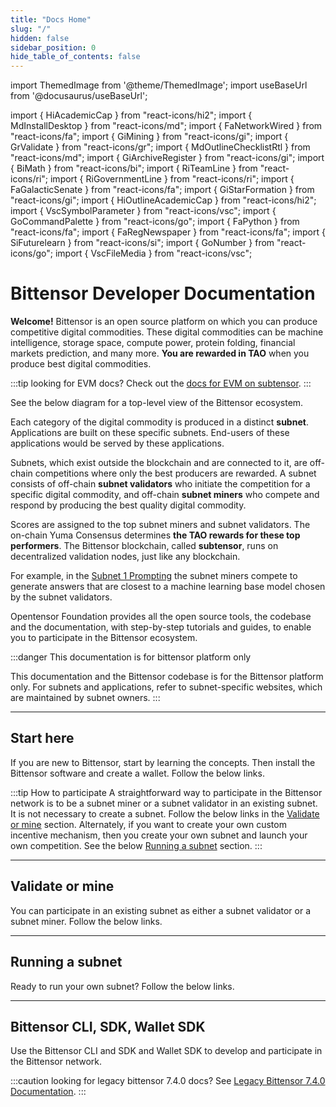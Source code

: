 ```yaml
---
title: "Docs Home"
slug: "/"
hidden: false
sidebar_position: 0
hide_table_of_contents: false
---
```


import ThemedImage from '@theme/ThemedImage';
import useBaseUrl from '@docusaurus/useBaseUrl';

import { HiAcademicCap } from "react-icons/hi2";
import { MdInstallDesktop } from "react-icons/md";
import { FaNetworkWired } from "react-icons/fa";
import { GiMining } from "react-icons/gi";
import { GrValidate } from "react-icons/gr";
import { MdOutlineChecklistRtl } from "react-icons/md";
import { GiArchiveRegister } from "react-icons/gi";
import { BiMath } from "react-icons/bi";
import { RiTeamLine } from "react-icons/ri";
import { RiGovernmentLine } from "react-icons/ri";
import { FaGalacticSenate } from "react-icons/fa";
import { GiStarFormation } from "react-icons/gi";
import { HiOutlineAcademicCap } from "react-icons/hi2";
import { VscSymbolParameter } from "react-icons/vsc";
import { GoCommandPalette } from "react-icons/go";
import { FaPython } from "react-icons/fa";
import { FaRegNewspaper } from "react-icons/fa";
import { SiFuturelearn } from "react-icons/si";
import { GoNumber } from "react-icons/go";
import { VscFileMedia } from "react-icons/vsc";


# Bittensor Developer Documentation

**Welcome!** Bittensor is an open source platform on which you can produce competitive digital commodities. These digital commodities can be machine intelligence, storage space, compute power, protein folding, financial markets prediction, and many more. **You are rewarded in TAO** when you produce best digital commodities. 

:::tip looking for EVM docs?
Check out the [docs for EVM on subtensor](./evm-tutorials/).
:::

<Cards>
    <CardSmall
    icon={FaRegNewspaper}
    title='See what is new'
    link='whats-new-in-docs'
    body='Updates to Docs' />
    <CardSmall
    icon={SiFuturelearn}
    title='A non-technical introduction'
    link='questions-and-answers'
    body='Q and A' />
    <CardSmall
    icon={GoNumber}
    title='Current subnet limit'
    link=''
    body='64' />
    <CardSmall
    icon={VscFileMedia}
    title='Bittensor media assets'
    link='media-assets'
    body='Media assets' />
</Cards>

See the below diagram for a top-level view of the Bittensor ecosystem. 

<center>
<ThemedImage
alt="Bittensor Platform Big Picture"
sources={{
    light: useBaseUrl('/img/docs/Bittensor-ecosystem-top-level.svg'),
    dark: useBaseUrl('/img/docs/dark-Bittensor-ecosystem-top-level.svg'),
  }}
style={{width: 600}}
/>
</center>

Each category of the digital commodity is produced in a distinct **subnet**. Applications are built on these specific subnets. End-users of these applications would be served by these applications.

Subnets, which exist outside the blockchain and are connected to it, are off-chain competitions where only the best producers are rewarded. A subnet consists of off-chain **subnet validators** who initiate the competition for a specific digital commodity, and off-chain **subnet miners** who compete and respond by producing the best quality digital commodity. 

Scores are assigned to the top subnet miners and subnet validators. The on-chain Yuma Consensus determines **the TAO rewards for these top performers**. The Bittensor blockchain, called **subtensor**, runs on decentralized validation nodes, just like any blockchain. 

For example, in the [Subnet 1 Prompting](https://github.com/opentensor/prompting) the subnet miners compete to generate answers that are closest to a machine learning base model chosen by the subnet validators. 

Opentensor Foundation provides all the open source tools, the codebase and the documentation, with step-by-step tutorials and guides, to enable you to participate in the Bittensor ecosystem. 

:::danger This documentation is for bittensor platform only

This documentation and the Bittensor codebase is for the Bittensor platform only. For subnets and applications, refer to subnet-specific websites, which are maintained by subnet owners.
:::

---

## Start here

If you are new to Bittensor, start by learning the concepts. Then install the Bittensor software and create a wallet. Follow the below links. 

<ResponsiveCards>
    <ResponsiveCard 
    icon={HiAcademicCap}
    title='Learn the concepts'
    link='learn/introduction'
    body='Start by learning the Bittensor concept, building blocks and incentive mechanism.' />
    <ResponsiveCard
    icon={MdInstallDesktop}
    title='Install'
    link='getting-started/installation'
    body='To validate or mine, or run your own subnet, install Bittensor and create wallet to get started.' />
    
</ResponsiveCards>

:::tip How to participate
A straightforward way to participate in the Bittensor network is to be a subnet miner or a subnet validator in an existing subnet. It is not necessary to create a subnet. Follow the below links in the [Validate or mine](#validate-or-mine) section. Alternately, if you want to create your own custom incentive mechanism, then you create your own subnet and launch your own competition. See the below [Running a subnet](#running-a-subnet) section.
:::

---

## Validate or mine

You can participate in an existing subnet as either a subnet validator or a subnet miner. Follow the below links.

<ResponsiveCards>
    <ResponsiveCard 
    icon={MdOutlineChecklistRtl}
    title='1. Checklist for validating and mining'
    link='subnets/checklist-for-validating-mining'
    body='When you are preparing to be a subnet validator or a subnet miner, use this checklist to get ready.' />
    <ResponsiveCard
    icon={GiArchiveRegister}
    title='2. Register, validate and mine'
    link='subnets/register-validate-mine'
    body='Follow these steps to register and become a miner, or stake your TAO and become a validator.' />
    <ResponsiveCard
    icon={BiMath}
    title='3. Emissions'
    link='emissions'
    body='Learn how dividends for the validators and incentives for the miners are calculated.' />
    <ResponsiveCard
    icon={RiTeamLine}
    title='4. Staking and Delegation'
    link='staking-and-delegation'
    body='Get to know how staking and delegating your TAO works in the Bittensor network.' />
    <ResponsiveCard
    icon={RiGovernmentLine}
    title='Governance'
    link='governance'
    body='Learn how the Bittensor governance works as it transitions into full community-ownership over time.' />
    <ResponsiveCard
    icon={FaGalacticSenate}
    title='Senate'
    link='senate'
    body='Understand what Senate is, requirements to participate in a Senate and how voting works.' />
    
</ResponsiveCards>

---

## Running a subnet

Ready to run your own subnet? Follow the below links.

<ResponsiveCards>
    <ResponsiveCard 
    icon={HiAcademicCap}
    title='Basic subnet tutorials'
    link='tutorials/basic-subnet-tutorials'
    body='Learn how to run a simple subnet locally or on testchain or mainchain.' />
    <ResponsiveCard
    icon={GiStarFormation}
    title='Create a subnet'
    link='subnets/create-a-subnet'
    body='Step-by-step instructions for creating a local subnet or a subnet on testchain or mainchain.' />
    <ResponsiveCard
    icon={HiOutlineAcademicCap}
    title='OCR subnet tutorial'
    link='tutorials/ocr-subnet-tutorial'
    body='Shows how to convert your Python notebook containing validated code for an incentive mechanism into a working subnet.' />
    <ResponsiveCard
    icon={VscSymbolParameter}
    title='Subnet hyperparameters'
    link='subnets/subnet-hyperparameters'
    body='Get to know subnet hyperparameters and how to use them effectively. As a subnet owner, your success depends on this knowledge.' />
</ResponsiveCards>

---

## Bittensor CLI, SDK, Wallet SDK

Use the Bittensor CLI and SDK and Wallet SDK to develop and participate in the Bittensor network.

:::caution looking for legacy bittensor 7.4.0 docs?
See [Legacy Bittensor 7.4.0 Documentation](pathname:///legacy-python-api/html/index.html).
:::

<Cards>
    <CardSmall
    icon={GoCommandPalette}
    title=''
    link='btcli'
    body='Bittensor CLI' />
    <CardSmall
    icon={FaPython}
    title=''
    link='bt-api-ref'
    body='Bittensor SDK' />
    <CardSmall
    icon={FaPython}
    title=''
    link='pathname:///btwallet-api/html/index.html'
    body='Wallet SDK' />
</Cards>
